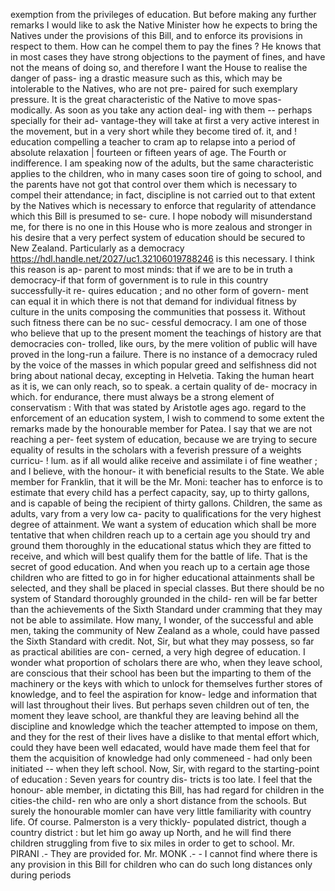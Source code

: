 exemption from the privileges of education. But before making any further remarks I would like to ask the Native Minister how he expects to bring the Natives under the provisions of this Bill, and to enforce its provisions in respect to them. How can he compel them to pay the fines ? He knows that in most cases they have strong objections to the payment of fines, and have not the means of doing so, and therefore I want the House to realise the danger of pass- ing a drastic measure such as this, which may be intolerable to the Natives, who are not pre- paired for such exemplary pressure. It is the great characteristic of the Native to move spas- modically. As soon as you take any action deal- ing with them -- perhaps specially for their ad- vantage-they will take at first a very active interest in the movement, but in a very short while they become tired of. it, and ! education compelling a teacher to cram ap to relapse into a period of absolute relaxation | fourteen or fifteen years of age. The Fourth or indifference. I am speaking now of the adults, but the same characteristic applies to the children, who in many cases soon tire of going to school, and the parents have not got that control over them which is necessary to compel their attendance; in fact, discipline is not carried out to that extent by the Natives which is necessary to enforce that regularity of attendance which this Bill is presumed to se- cure. I hope nobody will misunderstand me, for there is no one in this House who is more zealous and stronger in his desire that a very perfect system of education should be secured to New Zealand. Particularly as a democracy https://hdl.handle.net/2027/uc1.32106019788246 is this necessary. I think this reason is ap- parent to most minds: that if we are to be in truth a democracy-if that form of government is to rule in this country successfully-it re- quires education ; and no other form of govern- ment can equal it in which there is not that demand for individual fitness by culture in the units composing the communities that possess it. Without such fitness there can be no suc- cessful democracy. I am one of those who believe that up to the present moment the teachings of history are that democracies con- trolled, like ours, by the mere volition of public will have proved in the long-run a failure. There is no instance of a democracy ruled by the voice of the masses in which popular greed and selfishness did not bring about national decay, excepting in Helvetia. Taking the human heart as it is, we can only reach, so to speak. a certain quality of de- mocracy in which. for endurance, there must always be a strong element of conservatism : With that was stated by Aristotle ages ago. regard to the enforcement of an education system, I wish to commend to some extent the remarks made by the honourable member for Patea. I say that we are not reaching a per- feet system of education, because we are trying to secure equality of results in the scholars with a feverish pressure of a weights curricu- ! lum. as if all would alike receive and assimilate i of fine weather ; and I believe, with the honour- it with beneficial results to the State. We able member for Franklin, that it will be the Mr. Moni: teacher has to enforce is to estimate that every child has a perfect capacity, say, up to thirty gallons, and is capable of being the recipient of thirty gallons. Children, the same as adults, vary from a very low ca- pacity to qualifications for the very highest degree of attainment. We want a system of education which shall be more tentative that when children reach up to a certain age you should try and ground them thoroughly in the educational status which they are fitted to receive, and which will best qualify them for the battle of life. That is the secret of good education. And when you reach up to a certain age those children who are fitted to go in for higher educational attainments shall be selected, and they shall be placed in special classes. But there should be no system of Standard thoroughly grounded in the child- ren will be far better than the achievements of the Sixth Standard under cramming that they may not be able to assimilate. How many, I wonder, of the successful and able men, taking the community of New Zealand as a whole, could have passed the Sixth Standard with credit. Not, Sir, but what they may possess, so far as practical abilities are con- cerned, a very high degree of education. I wonder what proportion of scholars there are who, when they leave school, are conscious that their school has been but the imparting to them of the machinery or the keys with which to unlock for themselves further stores of knowledge, and to feel the aspiration for know- ledge and information that will last throughout their lives. But perhaps seven children out of ten, the moment they leave school, are thankful they are leaving behind all the discipline and knowledge which the teacher attempted to impose on them, and they for the rest of their lives have a dislike to that mental effort which, could they have been well edacated, would have made them feel that for them the acquisition of knowledge had only commeneed - had only been initiated -- when they left school. Now, Sir, with regard to the starting-point of education : Seven years for country dis- tricts is too late. I feel that the honour- able member, in dictating this Bill, has had regard for children in the cities-the child- ren who are only a short distance from the schools. But surely the honourable momler can have very little familiarity with country life. Of course. Palmerston is a very thickly- populated district, though a country district : but let him go away up North, and he will find there children struggling from five to six miles in order to get to school. Mr. PIRANI .- They are provided for. Mr. MONK .- - I cannot find where there is any provision in this Bill for children who can do such long distances only during periods 